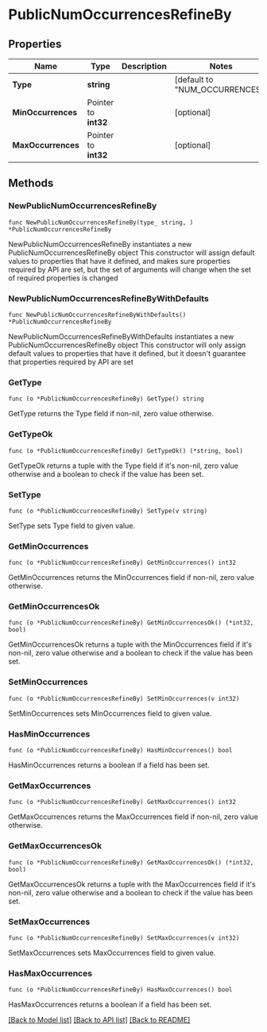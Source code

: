 # PublicNumOccurrencesRefineBy

## Properties

Name | Type | Description | Notes
------------ | ------------- | ------------- | -------------
**Type** | **string** |  | [default to "NUM_OCCURRENCES"]
**MinOccurrences** | Pointer to **int32** |  | [optional] 
**MaxOccurrences** | Pointer to **int32** |  | [optional] 

## Methods

### NewPublicNumOccurrencesRefineBy

`func NewPublicNumOccurrencesRefineBy(type_ string, ) *PublicNumOccurrencesRefineBy`

NewPublicNumOccurrencesRefineBy instantiates a new PublicNumOccurrencesRefineBy object
This constructor will assign default values to properties that have it defined,
and makes sure properties required by API are set, but the set of arguments
will change when the set of required properties is changed

### NewPublicNumOccurrencesRefineByWithDefaults

`func NewPublicNumOccurrencesRefineByWithDefaults() *PublicNumOccurrencesRefineBy`

NewPublicNumOccurrencesRefineByWithDefaults instantiates a new PublicNumOccurrencesRefineBy object
This constructor will only assign default values to properties that have it defined,
but it doesn't guarantee that properties required by API are set

### GetType

`func (o *PublicNumOccurrencesRefineBy) GetType() string`

GetType returns the Type field if non-nil, zero value otherwise.

### GetTypeOk

`func (o *PublicNumOccurrencesRefineBy) GetTypeOk() (*string, bool)`

GetTypeOk returns a tuple with the Type field if it's non-nil, zero value otherwise
and a boolean to check if the value has been set.

### SetType

`func (o *PublicNumOccurrencesRefineBy) SetType(v string)`

SetType sets Type field to given value.


### GetMinOccurrences

`func (o *PublicNumOccurrencesRefineBy) GetMinOccurrences() int32`

GetMinOccurrences returns the MinOccurrences field if non-nil, zero value otherwise.

### GetMinOccurrencesOk

`func (o *PublicNumOccurrencesRefineBy) GetMinOccurrencesOk() (*int32, bool)`

GetMinOccurrencesOk returns a tuple with the MinOccurrences field if it's non-nil, zero value otherwise
and a boolean to check if the value has been set.

### SetMinOccurrences

`func (o *PublicNumOccurrencesRefineBy) SetMinOccurrences(v int32)`

SetMinOccurrences sets MinOccurrences field to given value.

### HasMinOccurrences

`func (o *PublicNumOccurrencesRefineBy) HasMinOccurrences() bool`

HasMinOccurrences returns a boolean if a field has been set.

### GetMaxOccurrences

`func (o *PublicNumOccurrencesRefineBy) GetMaxOccurrences() int32`

GetMaxOccurrences returns the MaxOccurrences field if non-nil, zero value otherwise.

### GetMaxOccurrencesOk

`func (o *PublicNumOccurrencesRefineBy) GetMaxOccurrencesOk() (*int32, bool)`

GetMaxOccurrencesOk returns a tuple with the MaxOccurrences field if it's non-nil, zero value otherwise
and a boolean to check if the value has been set.

### SetMaxOccurrences

`func (o *PublicNumOccurrencesRefineBy) SetMaxOccurrences(v int32)`

SetMaxOccurrences sets MaxOccurrences field to given value.

### HasMaxOccurrences

`func (o *PublicNumOccurrencesRefineBy) HasMaxOccurrences() bool`

HasMaxOccurrences returns a boolean if a field has been set.


[[Back to Model list]](../README.md#documentation-for-models) [[Back to API list]](../README.md#documentation-for-api-endpoints) [[Back to README]](../README.md)


